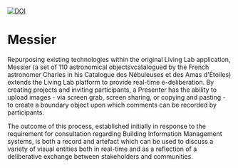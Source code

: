 <a href="https://doi.org/10.5281/zenodo.5759920"><img src="https://zenodo.org/badge/DOI/10.5281/zenodo.5759920.svg" alt="DOI"></a>

# Messier

Repurposing existing technologies within the original Living Lab application, Messier (a set of 110 astronomical objectsvcatalogued by the French astronomer Charles in his Catalogue des Nébuleuses et des Amas d'Étoiles) extends the Living Lab platform to provide real-time e-deliberation. By creating projects and inviting participants, a Presenter has the ability to upload images - via screen grab, screen sharing, or copying and pasting - to create a boundary object upon which comments can be recorded by participants.
	
The outcome of this process, established initially in response to the requirement for consultation regarding Building Information Management systems, is both a record and artefact which can be used to discuss a variety of visual entities both in real-time and as a reflection of a deliberative exchange between stakeholders and communities.
